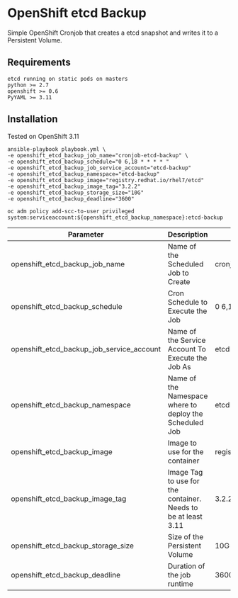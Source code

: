 # OpenShift etcd Backup
Simple OpenShift Cronjob that creates a etcd snapshot and writes it to a Persistent Volume. 

## Requirements
```
etcd running on static pods on masters
python >= 2.7
openshift >= 0.6
PyYAML >= 3.11
```

## Installation
Tested on OpenShift 3.11

```
ansible-playbook playbook.yml \
-e openshift_etcd_backup_job_name="cronjob-etcd-backup" \
-e openshift_etcd_backup_schedule="0 6,18 * * * * "
-e openshift_etcd_backup_job_service_account="etcd-backup"
-e openshift_etcd_backup_namespace="etcd-backup"
-e openshift_etcd_backup_image="registry.redhat.io/rhel7/etcd"
-e openshift_etcd_backup_image_tag="3.2.2"
-e openshift_etcd_backup_storage_size="10G"
-e openshift_etcd_backup_deadline="3600"

oc adm policy add-scc-to-user privileged system:serviceaccount:${openshift_etcd_backup_namespace}:etcd-backup
```

| Parameter  | Description | Defaults |
| ------------- | ------------- | ------------- |
| openshift_etcd_backup_job_name | Name of the Scheduled Job to Create | cronjob-etcd-backup |
| openshift_etcd_backup_schedule | Cron Schedule to Execute the Job | 0 6,18 * * * |
| openshift_etcd_backup_job_service_account | Name of the Service Account To Execute the Job As | etcd-backup |
| openshift_etcd_backup_namespace | Name of the Namespace where to deploy the Scheduled Job | etcd-backup |
| openshift_etcd_backup_image | Image to use for the container | registry.redhat.io/rhel7/etcd |
| openshift_etcd_backup_image_tag | Image Tag to use for the container. Needs to be at least 3.11  | 3.2.2 |
| openshift_etcd_backup_storage_size | Size of the Persistent Volume  | 10G |
| openshift_etcd_backup_deadline | Duration of the job runtime  | 3600 |
